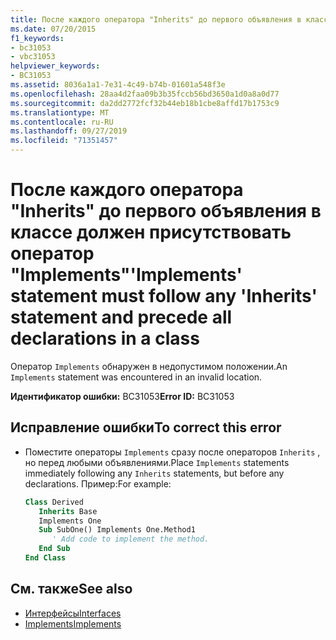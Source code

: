 ```yaml
---
title: После каждого оператора "Inherits" до первого объявления в классе должен присутствовать оператор "Implements"
ms.date: 07/20/2015
f1_keywords:
- bc31053
- vbc31053
helpviewer_keywords:
- BC31053
ms.assetid: 8036a1a1-7e31-4c49-b74b-01601a548f3e
ms.openlocfilehash: 28aa4d2faa09b3b35fccb56bd3650a1d0a8a0d77
ms.sourcegitcommit: da2dd2772fcf32b44eb18b1cbe8affd17b1753c9
ms.translationtype: MT
ms.contentlocale: ru-RU
ms.lasthandoff: 09/27/2019
ms.locfileid: "71351457"
---
```

# <a name="implements-statement-must-follow-any-inherits-statement-and-precede-all-declarations-in-a-class"></a><span data-ttu-id="65890-102">После каждого оператора "Inherits" до первого объявления в классе должен присутствовать оператор "Implements"</span><span class="sxs-lookup"><span data-stu-id="65890-102">'Implements' statement must follow any 'Inherits' statement and precede all declarations in a class</span></span>
<span data-ttu-id="65890-103">Оператор `Implements` обнаружен в недопустимом положении.</span><span class="sxs-lookup"><span data-stu-id="65890-103">An `Implements` statement was encountered in an invalid location.</span></span>  
  
 <span data-ttu-id="65890-104">**Идентификатор ошибки:** BC31053</span><span class="sxs-lookup"><span data-stu-id="65890-104">**Error ID:** BC31053</span></span>  
  
## <a name="to-correct-this-error"></a><span data-ttu-id="65890-105">Исправление ошибки</span><span class="sxs-lookup"><span data-stu-id="65890-105">To correct this error</span></span>  
  
- <span data-ttu-id="65890-106">Поместите операторы `Implements` сразу после операторов `Inherits` , но перед любыми объявлениями.</span><span class="sxs-lookup"><span data-stu-id="65890-106">Place `Implements` statements immediately following any `Inherits` statements, but before any declarations.</span></span> <span data-ttu-id="65890-107">Пример:</span><span class="sxs-lookup"><span data-stu-id="65890-107">For example:</span></span>  
  
    ```vb  
    Class Derived  
       Inherits Base  
       Implements One  
       Sub SubOne() Implements One.Method1  
          ' Add code to implement the method.  
       End Sub  
    End Class  
    ```  
  
## <a name="see-also"></a><span data-ttu-id="65890-108">См. также</span><span class="sxs-lookup"><span data-stu-id="65890-108">See also</span></span>

- [<span data-ttu-id="65890-109">Интерфейсы</span><span class="sxs-lookup"><span data-stu-id="65890-109">Interfaces</span></span>](../../visual-basic/programming-guide/language-features/interfaces/index.md)
- [<span data-ttu-id="65890-110">Implements</span><span class="sxs-lookup"><span data-stu-id="65890-110">Implements</span></span>](../../visual-basic/language-reference/statements/implements-clause.md)
